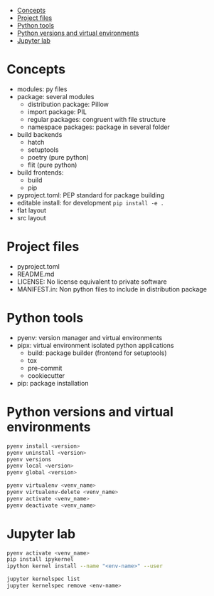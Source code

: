 - [Concepts](#concepts)
- [Project files](#project-files)
- [Python tools](#python-tools)
- [Python versions and virtual environments](#python-versions-and-virtual-environments)
- [Jupyter lab](#jupyter-lab)

# Concepts

+ modules: py files
+ package: several modules
    - distribution package: Pillow
    - import package: PIL
    - regular packages: congruent with file structure
    - namespace packages: package in several folder
+ build backends
    - hatch
    - setuptools
    - poetry (pure python)
    - flit (pure python)
+ build frontends:
    - build
    - pip
+ pyproject.toml: PEP standard for package building
+ editable install: for development `pip install -e .`
+ flat layout
+ src layout

# Project files
+ pyproject.toml
+ README.md
+ LICENSE: No license equivalent to private software
+ MANIFEST.in: Non python files to include in distribution package

# Python tools

+ pyenv: version manager and virtual environments
+ pipx: virtual environment isolated python applications
    - build: package builder (frontend for setuptools)
    - tox
    - pre-commit
    - cookiecutter
+ pip: package installation

# Python versions and virtual environments
```sh
pyenv install <version>
pyenv uninstall <version>
pyenv versions
pyenv local <version>
pyenv global <version>

pyenv virtualenv <venv_name>
pyenv virtualenv-delete <venv_name>
pyenv activate <venv_name>
pyenv deactivate <venv_name>
```

# Jupyter lab

```sh
pyenv activate <venv_name>
pip install ipykernel
ipython kernel install --name "<env-name>" --user

jupyter kernelspec list
jupyter kernelspec remove <env-name>
```
